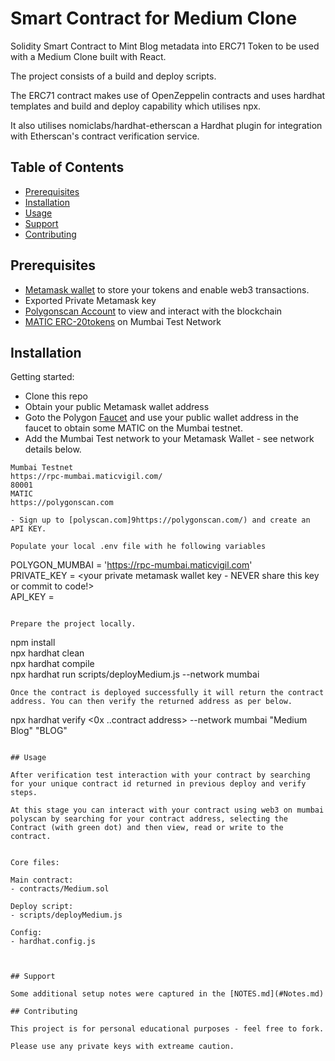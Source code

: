 # Smart Contract for Medium Clone

Solidity Smart Contract to Mint Blog metadata into ERC71 Token to be used with a Medium Clone built with React.  

The project consists of a build and deploy scripts.   

The ERC71 contract makes use of OpenZeppelin contracts and uses hardhat templates and build and deploy capability which utilises npx.  


It also utilises nomiclabs/hardhat-etherscan a Hardhat plugin for integration with Etherscan's contract verification service.  


## Table of Contents

- [Prerequisites](#prerequisites)
- [Installation](#installation)
- [Usage](#usage)
- [Support](#support)
- [Contributing](#contributing)


## Prerequisites

- [Metamask wallet](https://metamask.io/) to store your tokens and enable web3 transactions.
-  Exported Private Metamask key
- [Polygonscan Account](https://polygonscan.com/) to view and interact with the blockchain 
- [MATIC ERC-20tokens](https://faucet.polygon.technology/) on Mumbai Test Network


## Installation


Getting started:
- Clone this repo
- Obtain your public Metamask wallet address
- Goto the Polygon [Faucet](https://faucet.polygon.technology/) and use your public wallet address in the faucet to obtain some MATIC on the Mumbai testnet.
- Add the Mumbai Test network to your Metamask Wallet - see network details below.

```
Mumbai Testnet
https://rpc-mumbai.maticvigil.com/
80001
MATIC
https://polygonscan.com

- Sign up to [polyscan.com]9https://polygonscan.com/) and create an API KEY.

Populate your local .env file with he following variables

```
POLYGON_MUMBAI = 'https://rpc-mumbai.maticvigil.com'  
PRIVATE_KEY = <your private metamask wallet key - NEVER share this key or commit to code!>  
API_KEY = <Your Polyscan API KEY>  
```

Prepare the project locally. 

```
npm install  
npx hardhat clean  
npx hardhat compile  
npx hardhat run scripts/deployMedium.js --network mumbai  
```
Once the contract is deployed successfully it will return the contract address. You can then verify the returned address as per below.  

```
npx hardhat verify <0x ..contract address> --network mumbai  "Medium Blog" "BLOG" 
```

## Usage

After verification test interaction with your contract by searching for your unique contract id returned in previous deploy and verify steps.

At this stage you can interact with your contract using web3 on mumbai polyscan by searching for your contract address, selecting the Contract (with green dot) and then view, read or write to the contract.  


Core files:

Main contract:
- contracts/Medium.sol

Deploy script:
- scripts/deployMedium.js

Config:
- hardhat.config.js



## Support

Some additional setup notes were captured in the [NOTES.md](#Notes.md)

## Contributing

This project is for personal educational purposes - feel free to fork.

Please use any private keys with extreame caution. 
